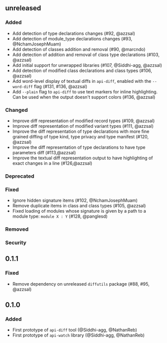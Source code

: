 ## unreleased

### Added

- Add detection of type declarations changes (#92, @azzsal)
- Add detection of module_type declarations changes (#93, @NchamJosephMuam)
- Add detection of classes addition and removal (#90, @marcndo)
- Add detection of addition and removal of class type declarations (#103, @azzsal)
- Add initial support for unwrapped libraries (#107, @Siddhi-agg, @azzsal)
- Add detection of modified class declarations and class types (#106, @azzsal)
- Add word-level display of textual diffs in `api-diff`, enabled with the
  `--word-diff` flag (#131, #136, @azzsal)
- Add `--plain` flag to `api-diff` to use text markers for inline highlighting.
  Can be used when the output doesn't support colors (#136, @azzsal)

### Changed

  - Improve diff representation of modified record types (#109, @azzsal)
  - Improve diff representation of modified variant types (#111, @azzsal)
  - Improve the diff representation of type declarations with more fine grained diffing of
    type kind, type privacy and type manifest (#120, @azzsal)
  - Improve the diff representation of type declarations to have type parameters diff (#113,@azzsal)
  - Improve the textual diff representation output to have highlighting of exact
    changes in a line (#126,@azzsal)

### Deprecated

### Fixed

- Ignore hidden signature items (#102, @NchamJosephMuam)
- Remove duplicate items in class and class types (#105, @azzsal)
- Fixed loading of modules whose signature is given by a path to a module type:
  `module X : Y` (#128, @panglesd)

### Removed

### Security

## 0.1.1

### Fixed

- Remove dependency on unreleased `diffutils` package
  (#88, #95, @azzsal)

## 0.1.0

### Added

- First prototype of `api-diff` tool (@Siddhi-agg, @NathanReb)
- First prototype of `api-watch` library (@Siddhi-agg, @NathanReb)
